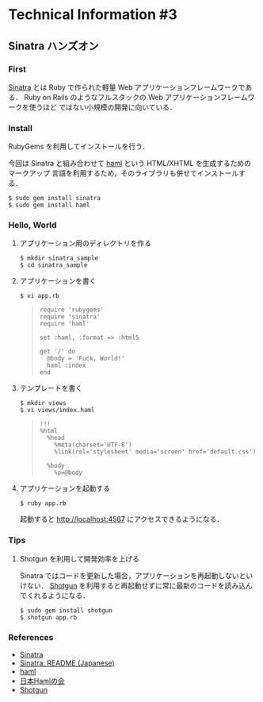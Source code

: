 Technical Information #3
================================================================================


Sinatra ハンズオン
--------------------------------------------------------------------------------


### First

[Sinatra]() とは Ruby で作られた軽量 Web アプリケーションフレームワークである．
Ruby on Rails のようなフルスタックの Web アプリケーションフレームワークを使うほど
ではない小規模の開発に向いている．


### Install

RubyGems を利用してインストールを行う．

今回は Sinatra と組み合わせて [haml]() という HTML/XHTML を生成するためのマークアップ
言語を利用するため，そのライブラリも併せてインストールする．

    $ sudo gem install sinatra
    $ sudo gem install haml


### Hello, World

1. アプリケーション用のディレクトリを作る

       $ mkdir sinatra_sample
       $ cd sinatra_sample

2. アプリケーションを書く

       $ vi app.rb

    >     require 'rubygems'
    >     require 'sinatra'
    >     require 'haml'
    >
    >     set :haml, :format => :html5
    >
    >     get '/' do
    >       @body = 'Fuck, World!'
    >       haml :index
    >     end

3. テンプレートを書く

       $ mkdir views
       $ vi views/index.haml

    >     !!!
    >     %html
    >       %head
    >         %meta(charset='UTF-8')
    >         %link(rel='stylesheet' media='screen' href='default.css')
    >
    >       %body
    >         %p=@body

4. アプリケーションを起動する

       $ ruby app.rb

    起動すると [http://localhost:4567](http://localhost:4567) にアクセスできるようになる．


### Tips

1. Shotgun を利用して開発効率を上げる

    Sinatra ではコードを更新した場合，アプリケーションを再起動しないといけない．
    [Shotgun]() を利用すると再起動せずに常に最新のコードを読み込んでくれるようになる．

       $ sudo gem install shotgun
       $ shotgun app.rb


### References

- [Sinatra](http://www.sinatrarb.com "Sinatra")
- [Sinatra: README (Japanese)](http://www.sinatrarb.com/intro-jp.html "Sinatra: README (Japanese)")
- [haml](http://haml-lang.com/ "#haml")
- [日本Hamlの会](http://haml.ursm.jp/ "日本Hamlの会")
- [Shotgun](http://rtomayko.github.com/shotgun/ "Shotgun")
